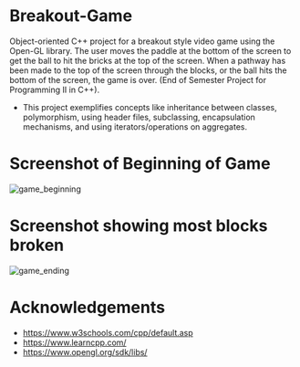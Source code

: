 # Breakout-Game
Object-oriented C++ project for a breakout style video game using the Open-GL library. The user moves the paddle at the bottom of the screen to get the ball to hit the bricks at the top of the screen. When a pathway has been made to the top of the screen through the blocks, or the ball hits the bottom of the screen, the game is over. (End of Semester Project for Programming II in C++).<br>
* This project exemplifies concepts like inheritance between classes, polymorphism, using header files, subclassing, encapsulation mechanisms, and using iterators/operations on aggregates.

# Screenshot of Beginning of Game
![game_beginning](https://user-images.githubusercontent.com/62119661/187543027-f7b36741-a65f-4007-85d0-00aea32969ba.PNG)

# Screenshot showing most blocks broken
![game_ending](https://user-images.githubusercontent.com/62119661/187544494-82a53860-a2e4-4d0d-b39d-f4927c0bc83f.PNG)

# Acknowledgements
* https://www.w3schools.com/cpp/default.asp
* https://www.learncpp.com/
* https://www.opengl.org/sdk/libs/

